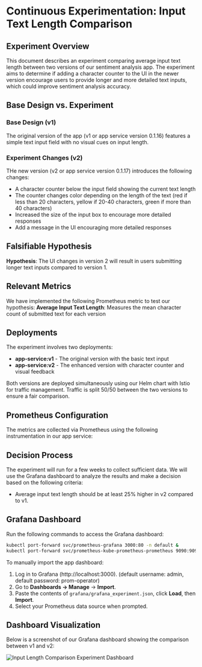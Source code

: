 # Continuous Experimentation: Input Text Length Comparison

## Experiment Overview

This document describes an experiment comparing average input text length between two versions of our sentiment analysis app. The experiment aims to determine if adding a character counter to the UI in the newer version encourage users to provide longer and more detailed text inputs, which could improve sentiment analysis accuracy.

## Base Design vs. Experiment

### Base Design (v1)
The original version of the app (v1 or app service version 0.1.16) features a simple text input field with no visual cues on input length.

### Experiment Changes (v2)
THe new version (v2 or app service version 0.1.17) introduces the following changes:
- A character counter below the input field showing the current text length
- The counter changes color depending on the length of the text (red if less than 20 characters, yellow if  20-40 characters, green if more than 40 characters)
- Increased the size of the input box to encourage more detailed responses
- Add a message in the UI encouraging more detailed responses


## Falsifiable Hypothesis

**Hypothesis**: The UI changes in version 2 will result in users submitting longer text inputs 
compared to version 1.

## Relevant Metrics

We have implemented the following Prometheus metric to test our hypothesis:
**Average Input Text Length**: Measures the mean character count of submitted text for each version


## Deployments

The experiment involves two deployments:
- **app-service:v1** - The original version with the basic text input
- **app-service:v2** - The enhanced version with character counter and visual feedback

Both versions are deployed simultaneously using our Helm chart with Istio for traffic management. 
Traffic is split 50/50 between the two versions to ensure a fair comparison.

## Prometheus Configuration

The metrics are collected via Prometheus using the following instrumentation in our app service:


## Decision Process

The experiment will run for a few weeks to collect sufficient data. 
We will use the Grafana dashboard to analyze the results and make a decision based on the following criteria:
- Average input text length should be at least 25% higher in v2 compared to v1.

## Grafana Dashboard

Run the following commands to access the Grafana dashboard:
```bash
kubectl port-forward svc/prometheus-grafana 3000:80 -n default &
kubectl port-forward svc/prometheus-kube-prometheus-prometheus 9090:9090 -n default &
```

To manually import the app dashboard:
1. Log in to Grafana (http://localhost:3000). (default username: admin, default password: prom-operator)
2. Go to **Dashboards → Manage** → **Import**.
3. Paste the contents of `grafana/grafana_experiment.json`, click **Load**, then **Import**.
4. Select your Prometheus data source when prompted.

## Dashboard Visualization

Below is a screenshot of our Grafana dashboard showing the comparison between v1 and v2:

![Input Length Comparison Experiment Dashboard]()




